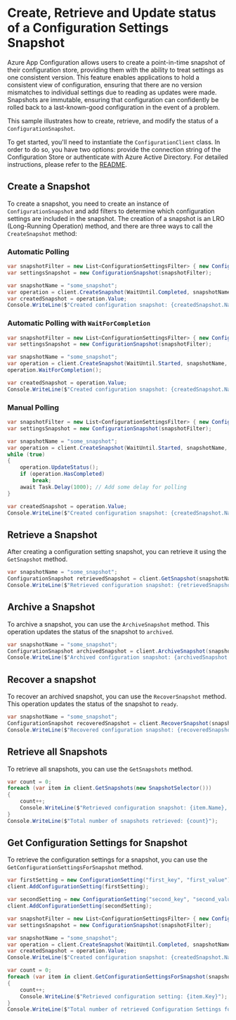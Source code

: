 # Create, Retrieve and Update status of a Configuration Settings Snapshot

Azure App Configuration allows users to create a point-in-time snapshot of their configuration store, providing them with the ability to treat settings as one consistent version. This feature enables applications to hold a consistent view of configuration, ensuring that there are no version mismatches to individual settings due to reading as updates were made.  Snapshots are immutable, ensuring that configuration can confidently be rolled back to a last-known-good configuration in the event of a problem. 

This sample illustrates how to create, retrieve, and modify the status of a `ConfigurationSnapshot`.

To get started, you'll need to instantiate the `ConfigurationClient` class. In order to do so, you have two options: provide the connection string of the Configuration Store or authenticate with Azure Active Directory. For detailed instructions, please refer to the [README](https://github.com/Azure/azure-sdk-for-net/blob/main/sdk/appconfiguration/Azure.Data.AppConfiguration/README.md#authenticate-the-client).

## Create a Snapshot

To create a snapshot, you need to create an instance of `ConfigurationSnapshot` and add filters to determine which configuration settings are included in the snapshot. The creation of a snapshot is an LRO (Long-Running Operation) method, and there are three ways to call the `CreateSnapshot` method:

### Automatic Polling

```C# Snippet:AzConfigSample11_CreateSnapshot_AutomaticPolling
var snapshotFilter = new List<ConfigurationSettingsFilter> { new ConfigurationSettingsFilter("some_key") };
var settingsSnapshot = new ConfigurationSnapshot(snapshotFilter);

var snapshotName = "some_snapshot";
var operation = client.CreateSnapshot(WaitUntil.Completed, snapshotName, settingsSnapshot);
var createdSnapshot = operation.Value;
Console.WriteLine($"Created configuration snapshot: {createdSnapshot.Name}, Status: {createdSnapshot.Status}");
```

### Automatic Polling with `WaitForCompletion`

```C# Snippet:AzConfigSample11_CreateSnapshot_AutomaticPollingLater
var snapshotFilter = new List<ConfigurationSettingsFilter> { new ConfigurationSettingsFilter("some_key") };
var settingsSnapshot = new ConfigurationSnapshot(snapshotFilter);

var snapshotName = "some_snapshot";
var operation = client.CreateSnapshot(WaitUntil.Started, snapshotName, settingsSnapshot);
operation.WaitForCompletion();

var createdSnapshot = operation.Value;
Console.WriteLine($"Created configuration snapshot: {createdSnapshot.Name}, status: {createdSnapshot.Status}");
```

### Manual Polling

```C# Snippet:AzConfigSample11_CreateSnapshot_ManualPolling
var snapshotFilter = new List<ConfigurationSettingsFilter> { new ConfigurationSettingsFilter("some_key") };
var settingsSnapshot = new ConfigurationSnapshot(snapshotFilter);

var snapshotName = "some_snapshot";
var operation = client.CreateSnapshot(WaitUntil.Started, snapshotName, settingsSnapshot);
while (true)
{
    operation.UpdateStatus();
    if (operation.HasCompleted)
        break;
    await Task.Delay(1000); // Add some delay for polling
}

var createdSnapshot = operation.Value;
Console.WriteLine($"Created configuration snapshot: {createdSnapshot.Name}, status: {createdSnapshot.Status}");
```

## Retrieve a Snapshot

After creating a configuration setting snapshot, you can retrieve it using the `GetSnapshot` method.

```C# Snippet:AzConfigSample11_GetSnapshot
var snapshotName = "some_snapshot";
ConfigurationSnapshot retrievedSnapshot = client.GetSnapshot(snapshotName);
Console.WriteLine($"Retrieved configuration snapshot: {retrievedSnapshot.Name}, status: {retrievedSnapshot.Status}");
```

## Archive a Snapshot

To archive a snapshot, you can use the `ArchiveSnapshot` method. This operation updates the status of the snapshot to `archived`.

```C# Snippet:AzConfigSample11_ArchiveSnapshot
var snapshotName = "some_snapshot";
ConfigurationSnapshot archivedSnapshot = client.ArchiveSnapshot(snapshotName);
Console.WriteLine($"Archived configuration snapshot: {archivedSnapshot.Name}, status: {archivedSnapshot.Status}");
```

## Recover a snapshot

To recover an archived snapshot, you can use the `RecoverSnapshot` method. This operation updates the status of the snapshot to `ready`.

```C# Snippet:AzConfigSample11_RecoverSnapshot
var snapshotName = "some_snapshot";
ConfigurationSnapshot recoveredSnapshot = client.RecoverSnapshot(snapshotName);
Console.WriteLine($"Recovered configuration snapshot: {recoveredSnapshot.Name}, status: {recoveredSnapshot.Status}");
```

## Retrieve all Snapshots

To retrieve all snapshots, you can use the `GetSnapshots` method.

```C# Snippet:AzConfigSample11_GetSnapshots
var count = 0;
foreach (var item in client.GetSnapshots(new SnapshotSelector()))
{
    count++;
    Console.WriteLine($"Retrieved configuration snapshot: {item.Name}, status {item.Status}");
}
Console.WriteLine($"Total number of snapshots retrieved: {count}");
```

## Get Configuration Settings for Snapshot

To retrieve the configuration settings for a snapshot, you can use the `GetConfigurationSettingsForSnapshot` method.

```C# Snippet:AzConfigSample11_GetConfigurationSettingsForSnapshot
var firstSetting = new ConfigurationSetting("first_key", "first_value");
client.AddConfigurationSetting(firstSetting);

var secondSetting = new ConfigurationSetting("second_key", "second_value");
client.AddConfigurationSetting(secondSetting);

var snapshotFilter = new List<ConfigurationSettingsFilter> { new ConfigurationSettingsFilter(firstSetting.Key), new ConfigurationSettingsFilter(secondSetting.Key) };
var settingsSnapshot = new ConfigurationSnapshot(snapshotFilter);

var snapshotName = "some_snapshot";
var operation = client.CreateSnapshot(WaitUntil.Completed, snapshotName, settingsSnapshot);
var createdSnapshot = operation.Value;
Console.WriteLine($"Created configuration snapshot: {createdSnapshot.Name}, Status: {createdSnapshot.Status}");

var count = 0;
foreach (var item in client.GetConfigurationSettingsForSnapshot(snapshotName))
{
    count++;
    Console.WriteLine($"Retrieved configuration setting: {item.Key}");
}
Console.WriteLine($"Total number of retrieved Configuration Settings for snapshot {snapshotName}: {count}");
```
